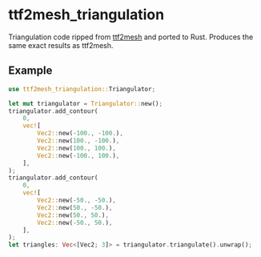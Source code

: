 # ttf2mesh_triangulation

Triangulation code ripped from [ttf2mesh](https://github.com/fetisov/ttf2mesh) and ported to Rust. Produces the same exact results as ttf2mesh.

## Example

```rust
use ttf2mesh_triangulation::Triangulator;

let mut triangulator = Triangulator::new();
triangulator.add_contour(
    0,
    vec![
        Vec2::new(-100., -100.),
        Vec2::new(100., -100.),
        Vec2::new(100., 100.),
        Vec2::new(-100., 100.),
    ],
);
triangulator.add_contour(
    0,
    vec![
        Vec2::new(-50., -50.),
        Vec2::new(50., -50.),
        Vec2::new(50., 50.),
        Vec2::new(-50., 50.),
    ],
);
let triangles: Vec<[Vec2; 3]> = triangulator.triangulate().unwrap();
```
